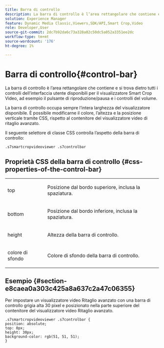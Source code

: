 ```yaml
---
title: Barra di controllo
description: La barra di controllo è l’area rettangolare che contiene e si trova dietro tutti i controlli dell’interfaccia utente disponibili per il visualizzatore Smart Crop Video, ad esempio il pulsante di riproduzione/pausa e i controlli del volume.
solution: Experience Manager
feature: Dynamic Media Classic,Viewers,SDK/API,Smart Crop,Video
role: Developer,User
source-git-commit: 2dc7b92da6c73a328a82c50dc5a052a3351ee2dc
workflow-type: tm+mt
source-wordcount: '176'
ht-degree: 1%

---
```


# Barra di controllo{#control-bar}

La barra di controllo è l’area rettangolare che contiene e si trova dietro tutti i controlli dell’interfaccia utente disponibili per il visualizzatore Smart Crop Video, ad esempio il pulsante di riproduzione/pausa e i controlli del volume.

<!--<a id="section_061E550C1C1D4DB2BD663A898895B38C"></a>-->

La barra di controllo occupa sempre l’intera larghezza del visualizzatore disponibile. È possibile modificarne il colore, l’altezza e la posizione verticale tramite CSS, rispetto al contenitore del visualizzatore video di ritaglio avanzato.

Il seguente selettore di classe CSS controlla l’aspetto della barra di controllo:

```
.s7smartcropvideoviewer .s7controlbar
```

## Proprietà CSS della barra di controllo {#css-properties-of-the-control-bar}

<table id="table_C48C56E696304C9BAFEE71BA9EA9A174"> 
 <tbody> 
  <tr> 
   <td colname="col1"> <p> <span class="codeph"> top </span> </p> </td> 
   <td colname="col2"> <p>Posizione dal bordo superiore, inclusa la spaziatura. </p> </td> 
  </tr> 
  <tr> 
   <td colname="col1"> <p> <span class="codeph"> bottom </span> </p> </td> 
   <td colname="col2"> <p> Posizione dal bordo inferiore, inclusa la spaziatura. </p> </td> 
  </tr> 
  <tr> 
   <td colname="col1"> <p> <span class="codeph"> height </span> </p> </td> 
   <td colname="col2"> <p>Altezza della barra di controllo. </p> </td> 
  </tr> 
  <tr> 
   <td colname="col1"> <p> <span class="codeph"> colore di sfondo </span> </p> </td> 
   <td colname="col2"> <p>Colore di sfondo della barra di controllo. </p> </td> 
  </tr> 
 </tbody> 
</table>

## Esempio {#section-e8caea0a303c425a8a637c2a47c06355}

Per impostare un visualizzatore video Ritaglio avanzato con una barra di controllo grigia alta 30 pixel e posizionato nella parte superiore del contenitore del visualizzatore video Ritaglio avanzato.

```
.s7smartcropvideoviewer .s7controlbar {  
position: absolute; 
top: 0px; 
height: 30px; 
background-color: rgb(51, 51, 51); 
}
```
